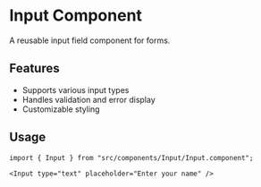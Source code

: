 # Input Component

A reusable input field component for forms.

## Features
- Supports various input types
- Handles validation and error display
- Customizable styling

## Usage
```tsx
import { Input } from "src/components/Input/Input.component";

<Input type="text" placeholder="Enter your name" />
``` 